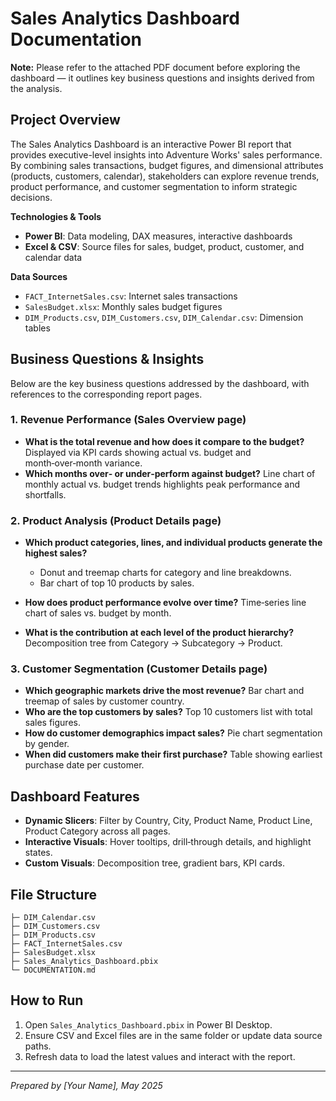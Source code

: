 # Sales Analytics Dashboard Documentation
**Note:** Please refer to the attached PDF document before exploring the dashboard — it outlines key business questions and insights derived from the analysis.

## Project Overview

The Sales Analytics Dashboard is an interactive Power BI report that provides executive-level insights into Adventure Works' sales performance. By combining sales transactions, budget figures, and dimensional attributes (products, customers, calendar), stakeholders can explore revenue trends, product performance, and customer segmentation to inform strategic decisions.

**Technologies & Tools**

* **Power BI**: Data modeling, DAX measures, interactive dashboards
* **Excel & CSV**: Source files for sales, budget, product, customer, and calendar data

**Data Sources**

* `FACT_InternetSales.csv`: Internet sales transactions
* `SalesBudget.xlsx`: Monthly sales budget figures
* `DIM_Products.csv`, `DIM_Customers.csv`, `DIM_Calendar.csv`: Dimension tables

## Business Questions & Insights

Below are the key business questions addressed by the dashboard, with references to the corresponding report pages.

### 1. Revenue Performance (Sales Overview page)

* **What is the total revenue and how does it compare to the budget?**
  Displayed via KPI cards showing actual vs. budget and month‑over‑month variance.
* **Which months over‑ or under‑perform against budget?**
  Line chart of monthly actual vs. budget trends highlights peak performance and shortfalls.

### 2. Product Analysis (Product Details page)

* **Which product categories, lines, and individual products generate the highest sales?**

  * Donut and treemap charts for category and line breakdowns.
  * Bar chart of top 10 products by sales.
* **How does product performance evolve over time?**
  Time‑series line chart of sales vs. budget by month.
* **What is the contribution at each level of the product hierarchy?**
  Decomposition tree from Category → Subcategory → Product.

### 3. Customer Segmentation (Customer Details page)

* **Which geographic markets drive the most revenue?**
  Bar chart and treemap of sales by customer country.
* **Who are the top customers by sales?**
  Top 10 customers list with total sales figures.
* **How do customer demographics impact sales?**
  Pie chart segmentation by gender.
* **When did customers make their first purchase?**
  Table showing earliest purchase date per customer.

## Dashboard Features

* **Dynamic Slicers**: Filter by Country, City, Product Name, Product Line, Product Category across all pages.
* **Interactive Visuals**: Hover tooltips, drill‑through details, and highlight states.
* **Custom Visuals**: Decomposition tree, gradient bars, KPI cards.

## File Structure

```
├─ DIM_Calendar.csv
├─ DIM_Customers.csv
├─ DIM_Products.csv
├─ FACT_InternetSales.csv
├─ SalesBudget.xlsx
├─ Sales_Analytics_Dashboard.pbix
└─ DOCUMENTATION.md
```

## How to Run

1. Open `Sales_Analytics_Dashboard.pbix` in Power BI Desktop.
2. Ensure CSV and Excel files are in the same folder or update data source paths.
3. Refresh data to load the latest values and interact with the report.

---

*Prepared by \[Your Name], May 2025*
